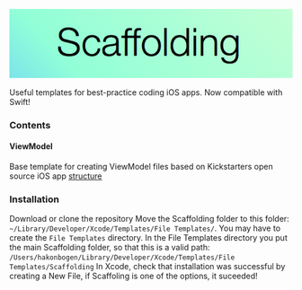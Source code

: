 <p align="center">
  <img src="https://raw.githubusercontent.com/haaakon/Scaffolding/master/scaffolding.png" />


</p>
Useful templates for best-practice coding iOS apps. Now compatible with Swift!


### Contents

#### ViewModel
Base template for creating ViewModel files based on Kickstarters open source iOS app <a href="https://github.com/kickstarter/native-docs/blob/master/vm-structure.md">structure</a> 

### Installation

Download or clone the repository
Move the Scaffolding folder to this folder:
`~/Library/Developer/Xcode/Templates/File Templates/`. You may have to create the `File Templates` directory.
In the File Templates directory you put the main Scaffolding folder, so that this is a valid path: `/Users/hakonbogen/Library/Developer/Xcode/Templates/File Templates/Scaffolding`
In Xcode, check that installation was successful by creating a New File, if Scaffoling is one of the options, it suceeded!
